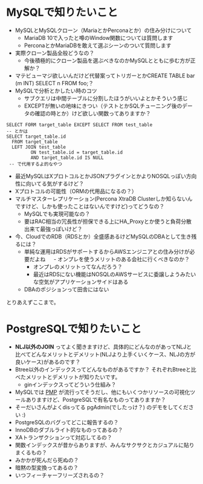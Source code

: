 # MySQLで知りたいこと
- MySQLとMySQLクローン（MariaとかPerconaとか）の住み分けについて
  - MariaDB 10で入ったと噂のWindow関数については質問します
  - PerconaとかMariaDBを敢えて選ぶシーンのついて質問します
- 実際クローン製品全般どうなの？
  - 今後積極的にクローン製品を選ぶべきなのかMySQLとともに歩む方が正解か？
- マテビューマジ欲しいんだけど代替案ってトリガーとかCREATE TABLE bar (m INT) SELECT n FROM foo;？
- MySQLで分析とかしたい時のコツ
  - サブクエリは中間テーブルに分割したほうがいいよとかそういう感じ
  - EXCEPTが無いの地味にきつい（テストとかSQLチューニング後のデータの確認の時とか）けど欲しい関数ってありますか？
```
SELECT FORM target_table EXCEPT SELECT FROM test_table
-- とかは
SELECT target_table.id
  FROM target_table
  LEFT JOIN test_table
         ON test_table.id = target_table.id
         AND target_table.id IS NULL
 -- で代用するよ的なやつ
```
- 最近MySQLはXプロトコルとかJSONプラグインとかよりNOSQLっぽい方向性に向いてる気がするけど？
- Xプロトコルの可能性（ORMの代用品になるの？）
- マルチマスターレプリケーション(Percona XtraDB Clusterしか知らないんですけど、しかも使ったことはないんですけど)ってどうなの？
  - MySQLでも実現可能なの？
  - 要はRAC相当の冗長性が担保できる上にHA_Proxyとか使うと負荷分散出来て最強っぽいけど？
- 今、CloudでのRDB（RDSとか）全盛感あるけどMySQLのDBAとして生き残るには？
  - 単純な運用はRDSがサポートするからAWSエンジニアとの住み分けが必要だよね
　  - オンプレを使うメリットのある会社に行くべきなのか？
    - オンプレのメリットってなんだろう？
    - 最近はRDSにない機能はNOSQLのAWSサービスに委譲しようみたいな空気がアプリケーションサイドはある
  - DBAのポジションって田舎にはない

とりあえずここまで。


# PostgreSQLで知りたいこと

- **NLJ以外のJOIN** ってよく聞きますけど、具体的にどんなのがあってNLJと比べてどんなメリットとデメリット(NLJより上手くいくケース、NLJの方が良いケース)があるのです？
- Btree以外のインデックスってどんなものがあるですか？ それぞれBtreeと比べたメリットとデメリットが知りたいです。
  - ginインデックスってどういう仕組み？
- MySQLでは [PMP](https://www.percona.com/software/mysql-tools/percona-monitoring-plugins) が流行ってそうだし、他にもいくつかリソースの可視化ツールありますけど、PostgreSQLで有名なものってありますか？
- そーだいさんがよくdisってる pgAdmin(でしたっけ？) のデモをしてください :)
- PostgreSQLのバグってどこに報告するの？
- InnoDBのダブルライト的なものってあるの？
- XAトランザクションって対応してるの？
- 関数インデックスが昔からありますが、みんなサクサクとカジュアルに貼りまくるもの？
- みかかが死んだら死ぬの？
- 暗黙の型変換ってあるの？
- いつフィーチャーフリーズされるの？
